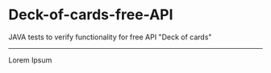 # Deck-of-cards-free-API
JAVA tests to verify functionality for free API "Deck of cards"

****

Lorem Ipsum
